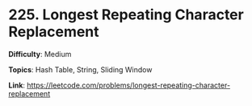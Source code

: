 # 225. Longest Repeating Character Replacement

**Difficulty**: Medium

**Topics**: Hash Table, String, Sliding Window

**Link**: https://leetcode.com/problems/longest-repeating-character-replacement
